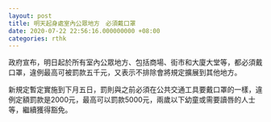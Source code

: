 ```yaml
---
layout: post
title: 明天起身處室內公眾地方　必須戴口罩
date: 2020-07-22 22:56:16.000000000 +08:00
categories: rthk
---
```


政府宣布，明日起於所有室內公眾地方、包括商場、街市和大廈大堂等，都必須戴口罩，違例最高可被罰款五千元，又表示不排除會將規定擴展到其他地方。

新規定暫定實施到下月五日，罰則與之前必須在公共交通工具要戴口罩的一樣，違例定額罰款是2000元，最高可以罰款5000元，兩歲以下幼童或需要讀唇的人士等，繼續獲得豁免。

